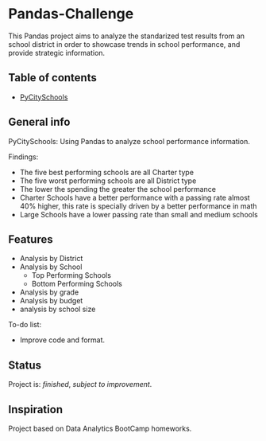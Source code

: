 # Pandas-Challenge
This Pandas project aims to analyze the standarized test results from an school district in order to showcase trends in school performance, and provide strategic information. 

## Table of contents
* [PyCitySchools](#PyCitySchools)

## General info
PyCitySchools: Using Pandas to analyze school performance information.

Findings: 
* The five best performing schools are all Charter type
* The five worst performing schools are all District type
* The lower the spending the greater the school performance
* Charter Schools have a better performance with a passing rate almost 40% higher, this rate is specially driven by a better performance in math
* Large Schools have a lower passing rate than small and medium schools
 
## Features
* Analysis by District
* Analysis by School
	* Top Performing Schools
	* Bottom Performing Schools
* Analysis by grade
* Analysis by budget
* analysis by school size

To-do list:
* Improve code and format. 

## Status
Project is: _finished_, _subject to improvement_.

## Inspiration
Project based on Data Analytics BootCamp homeworks.